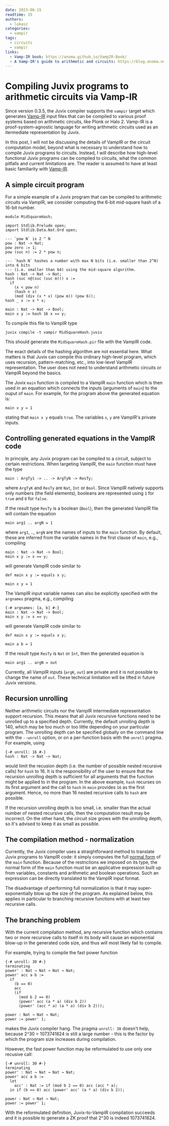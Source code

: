 ```yaml
---
date: 2023-06-15
readtime: 15
authors:
  - lukasz
categories:
  - vampir
tags:
  - circuits
  - vampir
links:
  - Vamp-IR book: https://anoma.github.io/VampIR-Book/
  - A Vamp-IR's guide to arithmetic and circuits: https://blog.anoma.net/a-vamp-irs-guide-to-arithmetic-circuits-and-perfectly-boiled-eggs/
---
```


# Compiling Juvix programs to arithmetic circuits via Vamp-IR

Since version 0.3.5, the Juvix compiler supports the `vampir` target which generates [Vamp-IR][vampir-book] input files that can be compiled to various proof systems based on arithmetic circuits, like Plonk or Halo 2. Vamp-IR is a proof-system-agnostic language for writing arithmetic circuits used as an itermediate representation by Juvix.

In this post, I will not be discussing the details of VampIR or the circuit computation model, beyond what is necessary to understand how to compile Juvix programs to circuits. Instead, I will describe how high-level functional Juvix programs can be compiled to circuits, what the common pitfalls and current limitations are. The reader is assumed to have at least basic familiarity with [Vamp-IR][vampir-book].

## A simple circuit program

For a simple example of a Juvix program that can be compiled to arithmetic circuits via VampIR, we consider computing the 6-bit mid-square hash of a 16-bit number.

```juvix
module MidSquareHash;

import Stdlib.Prelude open;
import Stdlib.Data.Nat.Ord open;

--- `pow N` is 2 ^ N
pow : Nat -> Nat;
pow zero := 1;
pow (suc n) := 2 * pow n;

--- `hash N` hashes a number with max N bits (i.e. smaller than 2^N) into 6 bits
--- (i.e. smaller than 64) using the mid-square algorithm.
hash : Nat -> Nat -> Nat;
hash (suc n@(suc (suc m))) x :=
  if
    (x < pow n)
    (hash n x)
    (mod (div (x * x) (pow m)) (pow 6));
hash _ x := x * x;

main : Nat -> Nat -> Bool;
main x y := hash 16 x == y;
```

To compile this file to VampIR type

```
juvix compile -t vampir MidSquareHash.juvix
```

This should generate the `MidSquareHash.pir` file with the VampIR code.

The exact details of the hashing algorithm are not essential here. What matters is that Juvix can compile this ordinary high-level program, which uses recursion, pattern-matching, etc., into low-level VampIR representation. The user does not need to understand arithmetic circuits or VampIR beyond the basics.

The Juvix `main` function is compiled to a VampIR `main` function which is then used in an equation which connects the inputs (arguments of `main`) to the ouput of `main`. For example, for the program above the generated equation is:

```juvix
main x y = 1
```

stating that `main x y` equals `true`. The variables `x`, `y` are VampIR's private inputs.

## Controlling generated equations in the VampIR code

In principle, any Juvix program can be compiled to a circuit, subject to certain restrictions. When targeting VampIR, the `main` function must have the type

```juvix
main : ArgTy1 -> .. -> ArgTyN -> ResTy;
```

where `ArgTyK` and `ResTy` are `Nat`, `Int` or `Bool`. Since VampIR natively supports only numbers (the field elements), booleans are represented using `1` for `true` and `0` for `false`.

If the result type `ResTy` is a boolean (`Bool`), then the generated VampIR file will contain the equation

```juvix
main arg1 .. argN = 1
```

where `arg1`, .., `argN` are the names of inputs to the `main` function. By default, these are inferred from the variable names in the first clause of `main`, e.g., compiling

```juvix
main : Nat -> Nat -> Bool;
main x y := x == y;
```

will generate VampIR code similar to

```
def main x y := equals x y;

main x y = 1
```

The VampIR input variable names can also be explicitly specified with the `argnames` pragma, e.g., compiling

```juvix
{-# argnames: [a, b] #-}
main : Nat -> Nat -> Bool;
main x y := x == y;
```

will generate VampIR code similar to

```
def main x y := equals x y;

main a b = 1
```

If the result type `ResTy` is `Nat` or `Int`, then the generated equation is

```
main arg1 .. argN = out
```

Currently, all VampIR inputs (`argK`, `out`) are private and it is not possible to change the name of `out`. These technical limitation will be lifted in future Juvix versions.

## Recursion unrolling

Neither arithmetic circuits nor the VampIR intermediate representation support recursion. This means that all Juvix recursive functions need to be unrolled up to a specified depth. Currently, the default unrolling depth is 140, which may be too much or too little depending on your particular program. The unrolling depth can be specified globally on the command line with the `--unroll` option, or on a per-function basis with the `unroll` pragma. For example, using

```juvix
{-# unroll: 16 #-}
hash : Nat -> Nat -> Nat;
```

would limit the recusion depth (i.e. the number of possible nested recursive calls) for `hash` to 16. It is the responsibility of the user to ensure that the recursion unrolling depth is sufficient for all arguments that the function might be applied to in the program. In the above example, `hash` recurses on its first argument and the call to `hash` in `main` provides `16` as the first argument. Hence, no more than 16 nested recursive calls to `hash` are possible.

If the recursion unrolling depth is too small, i.e. smaller than the actual number of nested recursive calls, then the computation result may be incorrect. On the other hand, the circuit size grows with the unrolling depth, so it's advised to keep it as small as possible.

## The compilation method - normalization

Currently, the Juvix compiler uses a straightforward method to translate Juvix programs to VampIR code: it simply computes the full [normal form](normal-form) of the `main` function. Because of the restrictions we imposed on its type, the normal form of the `main` function must be an applicative expression built up from variables, constants and arithmetic and boolean operations. Such an expression can be directly translated to the VampIR input format.

The disadvantage of performing full normalization is that it may super-exponentially blow up the size of the program. As explained below, this applies in particular to branching recursive functions with at least two recursive calls.

## The branching problem

With the current compilation method, any recursive function which contains two or more recursive calls to itself in its body will cause an exponential blow-up in the generated code size, and thus will most likely fail to compile.

For example, trying to compile the fast power function

```juvix
{-# unroll: 30 #-}
terminating
power' : Nat → Nat → Nat → Nat;
power' acc a b :=
  if
    (b == 0)
    acc
    (if
      (mod b 2 == 0)
      (power' acc (a * a) (div b 2))
      (power' (acc * a) (a * a) (div b 2)));

power : Nat → Nat → Nat;
power := power' 1;
```

makes the Juvix compiler hang. The pragma `unroll: 30` doesn't help, because 2^30 = 1073741824 is still a large number - this is the factor by which the program size increases during compilation.

However, the fast power function may be reformulated to use only one recusive call:

```juvix
{-# unroll: 30 #-}
terminating
power' : Nat → Nat → Nat → Nat;
power' acc a b :=
  let
    acc' : Nat := if (mod b 2 == 0) acc (acc * a);
  in if (b == 0) acc (power' acc' (a * a) (div b 2));

power : Nat → Nat → Nat;
power := power' 1;
```

With the reformulated definition, Juvix-to-VampIR compilation succeeds and it is possible to generate a ZK proof that 2^30 is indeed 1073741824.

[vampir-book]: https://anoma.github.io/VampIR-Book/
[normal-form]: https://en.wikipedia.org/wiki/Beta_normal_form
